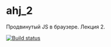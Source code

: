 # ahj_2

Продвинутый JS в браузере. Лекция 2.

[![Build status](https://ci.appveyor.com/api/projects/status/e2fu7cg3vb9ms8s7?svg=true)](https://ci.appveyor.com/project/serviktor050/ahj-2)

